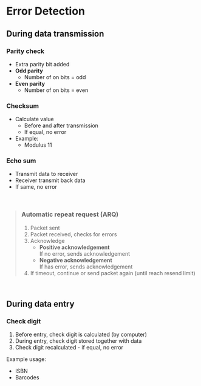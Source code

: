 # Error Detection

## During data transmission

### Parity check

-   Extra parity bit added
-   **Odd parity**
    -   Number of on bits = odd
-   **Even parity**
    -   Number of on bits = even

### Checksum

-   Calculate value
    -   Before and after transmission
    -   If equal, no error
-   Example:
    -   Modulus 11

### Echo sum

-   Transmit data to receiver
-   Receiver transmit back data
-   If same, no error

<br>

> ### Automatic repeat request (ARQ)
>
> 1. Packet sent
> 2. Packet received, checks for errors
> 3. Acknowledge
>     - **Positive acknowledgement** \
>       If no error, sends acknowledgement
>     - **Negative acknowledgement** \
>       If has error, sends acknowledgement
> 4. If timeout, continue or send packet again (until reach resend limit)

<br>

## During data entry

### Check digit

1. Before entry, check digit is calculated (by computer)
2. During entry, check digit stored together with data
3. Check digit recalculated - if equal, no error

<p></p>
Example usage:

-   ISBN
-   Barcodes

